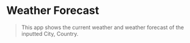 # Weather Forecast
> This app shows the current weather and weather forecast of the inputted City, Country.